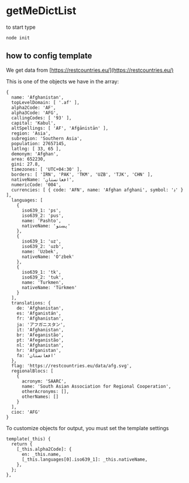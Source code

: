 # getMeDictList

to start type

```
node init
```

## how to config template

We get data from [https://restcountries.eu/](https://restcountries.eu/)

This is one of the objects we have in the array:

```
{
  name: 'Afghanistan',
  topLevelDomain: [ '.af' ],
  alpha2Code: 'AF',
  alpha3Code: 'AFG',
  callingCodes: [ '93' ],
  capital: 'Kabul',
  altSpellings: [ 'AF', 'Afġānistān' ],
  region: 'Asia',
  subregion: 'Southern Asia',
  population: 27657145,
  latlng: [ 33, 65 ],
  demonym: 'Afghan',
  area: 652230,
  gini: 27.8,
  timezones: [ 'UTC+04:30' ],
  borders: [ 'IRN', 'PAK', 'TKM', 'UZB', 'TJK', 'CHN' ],
  nativeName: 'افغانستان',
  numericCode: '004',
  currencies: [ { code: 'AFN', name: 'Afghan afghani', symbol: '؋' } ],
  languages: [
    {
      iso639_1: 'ps',
      iso639_2: 'pus',
      name: 'Pashto',
      nativeName: 'پښتو'
    },
    {
      iso639_1: 'uz',
      iso639_2: 'uzb',
      name: 'Uzbek',
      nativeName: 'Oʻzbek'
    },
    {
      iso639_1: 'tk',
      iso639_2: 'tuk',
      name: 'Turkmen',
      nativeName: 'Türkmen'
    }
  ],
  translations: {
    de: 'Afghanistan',
    es: 'Afganistán',
    fr: 'Afghanistan',
    ja: 'アフガニスタン',
    it: 'Afghanistan',
    br: 'Afeganistão',
    pt: 'Afeganistão',
    nl: 'Afghanistan',
    hr: 'Afganistan',
    fa: 'افغانستان'
  },
  flag: 'https://restcountries.eu/data/afg.svg',
  regionalBlocs: [
    {
      acronym: 'SAARC',
      name: 'South Asian Association for Regional Cooperation',
      otherAcronyms: [],
      otherNames: []
    }
  ],
  cioc: 'AFG'
}
```

To customize objects for output, you must set the template settings

```
template(_this) {
  return {
    [_this.alpha2Code]: {
      en: _this.name,
      [_this.languages[0].iso639_1]: _this.nativeName,
    },
  };
},
```
